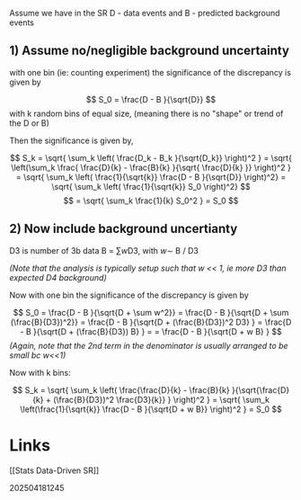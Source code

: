 
Assume we have in the SR 
D - data events and
B - predicted background events

## 1) Assume no/negligible background uncertainty

with one bin (ie: counting experiment) the significance of the discrepancy is given by 

$$
S_0 = \frac{D - B }{\sqrt{D}}
$$
with k random bins of equal size, (meaning there is no "shape" or trend of the D  or B) 

Then the significance is given by, 

$$
S_k  = \sqrt{ \sum_k \left( \frac{D_k - B_k }{\sqrt{D_k}} \right)^2 } = \sqrt{ \left(\sum_k \frac{ \frac{D}{k} - \frac{B}{k} }{\sqrt{ \frac{D}{k} }} \right)^2 } = \sqrt{ \sum_k \left(  \frac{1}{\sqrt{k}} \frac{D - B }{\sqrt{D}}  \right)^2} = \sqrt{ \sum_k \left( \frac{1}{\sqrt{k}} S_0 \right)^2} 
$$
$$
= \sqrt{ \sum_k  \frac{1}{k} S_0^2 } = S_0
$$

## 2) Now include background uncertianty

D3 is number of 3b data
B = $\sum w$D3, with $w\sim$ B / D3        

*(Note that the analysis is typically setup such that w << 1, ie more D3 than expected D4 background)*

Now with one bin the  significance of the discrepancy is given by 

$$
S_0 = \frac{D - B }{\sqrt{D + \sum w^2}} = \frac{D - B }{\sqrt{D + \sum (\frac{B}{D3})^2}} = \frac{D - B }{\sqrt{D + (\frac{B}{D3})^2 D3} } = \frac{D - B }{\sqrt{D + (\frac{B}{D3}) B} } = = \frac{D - B }{\sqrt{D + w B} }
$$
*(Again, note that the 2nd term in the denominator is usually arranged to be small bc w<<1)*

Now with k bins: 

$$
S_k  = \sqrt{ \sum_k \left( \frac{\frac{D}{k} - \frac{B}{k} }{\sqrt{\frac{D}{k} + (\frac{B}{D3})^2 \frac{D3}{k}} } \right)^2 } = \sqrt{ \sum_k \left(\frac{1}{\sqrt{k}} \frac{D - B }{\sqrt{D + w B}} \right)^2 } = S_0
$$


# Links
[[Stats Data-Driven SR]]


202504181245
